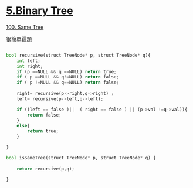 # [5.Binary Tree](/binaryTree.md)

[100. Same Tree](https://leetcode.com/problems/same-tree/description/)

很簡單這題

```python

bool recursive(struct TreeNode* p, struct TreeNode* q){
    int left;
    int right;
    if (p ==NULL && q ==NULL) return true;
    if ( p ==NULL && q!=NULL) return false;
    if ( p !=NULL && q==NULL) return false;
    
    right= recursive(p->right,q->right) ;
    left= recursive(p->left,q->left);

    if ((left == false )||  ( right == false ) || (p->val !=q->val)){
        return false;
    }
    else{
        return true;
    }

}

bool isSameTree(struct TreeNode* p, struct TreeNode* q) {
    
    return recursive(p,q);
    
}
```


